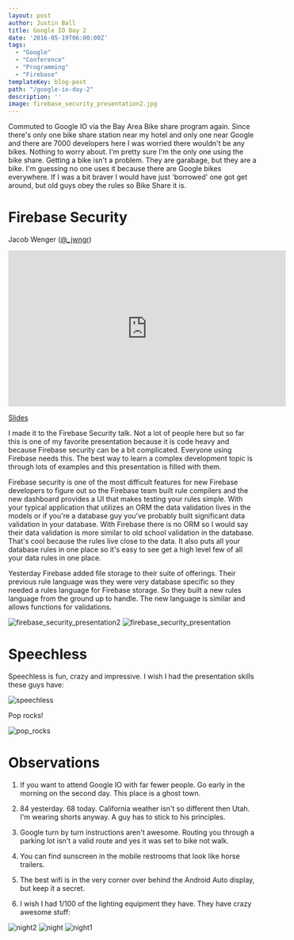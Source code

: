 ```yaml
---
layout: post
author: Justin Ball
title: Google IO Day 2
date: '2016-05-19T06:00:00Z'
tags:
  - "Google"
  - "Conference"
  - "Programming"
  - "Firebase"
templateKey: blog-post
path: "/google-io-day-2"
description: ''
image: firebase_security_presentation2.jpg
---
```


Commuted to Google IO via the Bay Area Bike share program again. Since there's only one bike share station near my hotel and only one near Google and there are 7000 developers here I was worried there wouldn't be any bikes. Nothing to worry about. I'm pretty sure I'm the only one using the bike share. Getting a bike isn't a problem. They are garabage, but they are a bike. I'm guessing no one uses it because there are Google bikes everywhere. If I was a bit braver I would have just 'borrowed' one got get around, but old guys obey the rules so Bike Share it is.

# Firebase Security
Jacob Wenger (<a href="https://www.twitter.com/_jwngr">@_jwngr</a>)

<div class="post-images">
  <iframe width="560" height="315" src="https://www.youtube.com/embed/PUBnlbjZFAI" frameborder="0" allowFullScreen></iframe>
</div>

<a href="https://docs.google.com/presentation/d/1rYJN_WR2pErGK7w1cd3zxiJ3n85f5fexGaTZzmBeOvY/pub">Slides</a>

I made it to the Firebase Security talk. Not a lot of people here but so far this is one of my favorite presentation because it is code heavy and because Firebase security can be a bit complicated. Everyone using Firebase needs this. The best way to learn a complex development topic is through lots of examples and this presentation is filled with them.

Firebase security is one of the most difficult features for new Firebase developers to figure out so the Firebase team built rule compilers and the new dashboard provides a UI that makes testing your rules simple. With your typical application that utilizes an ORM the data validation lives in the models or if you're a database guy you've probably built significant data validation in your database. With Firebase there is no ORM so I would say their data validation is more similar to old school validation in the database. That's cool because the rules live close to the data. It also puts all your database rules in one place so it's easy to see get a high level few of all your data rules in one place.

<div style="display:none;">
Here's an example from Jacob's presentation:
<pre><code class="javascript">
</code></pre>
</div>

Yesterday Firebase added file storage to their suite of offerings. Their previous rule language was they were very database specific so they needed a rules language for Firebase storage. So they built a new rules language from the ground up to handle. The new language is similar and allows functions for validations.
<div style="display:none;">
Here's another example from Jacob's presentation:
<pre><code class="javascript">
</code></pre>
</div>

<div class="post-images">
  <img src="firebase_security_presentation2.jpg" alt="firebase_security_presentation2"/>
  <img src="firebase_security_presentation.jpg" alt="firebase_security_presentation"/>
</div>

# Speechless
<div class="post-images">
  <p>Speechless is fun, crazy and impressive. I wish I had the presentation skills these guys have:</p>
  <img src="speechless.jpg" alt="speechless"/>
</div>

<div class="post-images">
  <p>Pop rocks!</p>
  <img src="pop_rocks.jpg" alt="pop_rocks"/>
</div>

# Observations
1. If you want to attend Google IO with far fewer people. Go early in the morning on the second day. This place is a ghost town.

2. 84 yesterday. 68 today. California weather isn't so different then Utah. I'm wearing shorts anyway. A guy has to stick to his principles.

3. Google turn by turn instructions aren't awesome. Routing you through a parking lot isn't a valid route and yes it was set to bike not walk.

4. You can find sunscreen in the mobile restrooms that look like horse trailers.

5. The best wifi is in the very corner over behind the Android Auto display, but keep it a secret.

6. I wish I had 1/100 of the lighting equipment they have. They have crazy awesome stuff:

<div class="post-images">
  <img src="night2.jpg" alt="night2"/>
  <img src="night.jpg" alt="night"/>
  <img src="night1.jpg" alt="night1"/>
</div>




